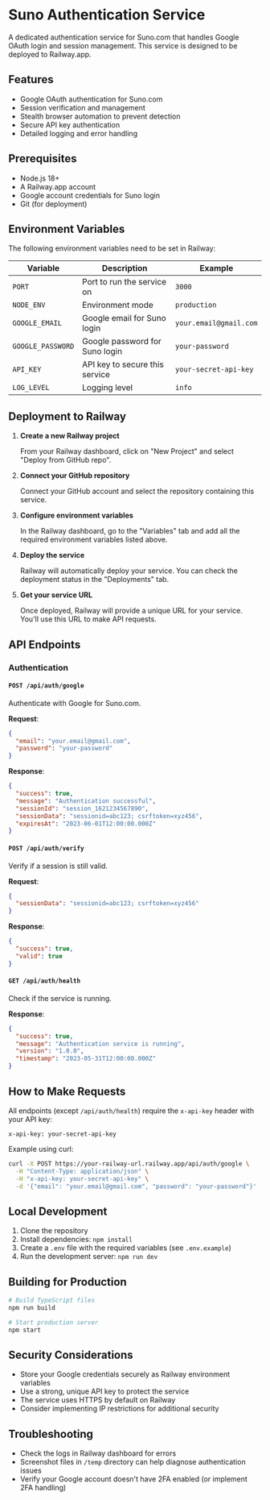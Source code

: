 # Suno Authentication Service

A dedicated authentication service for Suno.com that handles Google OAuth login and session management. This service is designed to be deployed to Railway.app.

## Features

- Google OAuth authentication for Suno.com
- Session verification and management
- Stealth browser automation to prevent detection
- Secure API key authentication
- Detailed logging and error handling

## Prerequisites

- Node.js 18+
- A Railway.app account
- Google account credentials for Suno login
- Git (for deployment)

## Environment Variables

The following environment variables need to be set in Railway:

| Variable | Description | Example |
|----------|-------------|---------|
| `PORT` | Port to run the service on | `3000` |
| `NODE_ENV` | Environment mode | `production` |
| `GOOGLE_EMAIL` | Google email for Suno login | `your.email@gmail.com` |
| `GOOGLE_PASSWORD` | Google password for Suno login | `your-password` |
| `API_KEY` | API key to secure this service | `your-secret-api-key` |
| `LOG_LEVEL` | Logging level | `info` |

## Deployment to Railway

1. **Create a new Railway project**

   From your Railway dashboard, click on "New Project" and select "Deploy from GitHub repo".

2. **Connect your GitHub repository**

   Connect your GitHub account and select the repository containing this service.

3. **Configure environment variables**

   In the Railway dashboard, go to the "Variables" tab and add all the required environment variables listed above.

4. **Deploy the service**

   Railway will automatically deploy your service. You can check the deployment status in the "Deployments" tab.

5. **Get your service URL**

   Once deployed, Railway will provide a unique URL for your service. You'll use this URL to make API requests.

## API Endpoints

### Authentication

#### `POST /api/auth/google`

Authenticate with Google for Suno.com.

**Request**:
```json
{
  "email": "your.email@gmail.com",
  "password": "your-password"
}
```

**Response**:
```json
{
  "success": true,
  "message": "Authentication successful",
  "sessionId": "session_1621234567890",
  "sessionData": "sessionid=abc123; csrftoken=xyz456",
  "expiresAt": "2023-06-01T12:00:00.000Z"
}
```

#### `POST /api/auth/verify`

Verify if a session is still valid.

**Request**:
```json
{
  "sessionData": "sessionid=abc123; csrftoken=xyz456"
}
```

**Response**:
```json
{
  "success": true,
  "valid": true
}
```

#### `GET /api/auth/health`

Check if the service is running.

**Response**:
```json
{
  "success": true,
  "message": "Authentication service is running",
  "version": "1.0.0",
  "timestamp": "2023-05-31T12:00:00.000Z"
}
```

## How to Make Requests

All endpoints (except `/api/auth/health`) require the `x-api-key` header with your API key:

```
x-api-key: your-secret-api-key
```

Example using curl:

```bash
curl -X POST https://your-railway-url.railway.app/api/auth/google \
  -H "Content-Type: application/json" \
  -H "x-api-key: your-secret-api-key" \
  -d '{"email": "your.email@gmail.com", "password": "your-password"}'
```

## Local Development

1. Clone the repository
2. Install dependencies: `npm install`
3. Create a `.env` file with the required variables (see `.env.example`)
4. Run the development server: `npm run dev`

## Building for Production

```bash
# Build TypeScript files
npm run build

# Start production server
npm start
```

## Security Considerations

- Store your Google credentials securely as Railway environment variables
- Use a strong, unique API key to protect the service
- The service uses HTTPS by default on Railway
- Consider implementing IP restrictions for additional security

## Troubleshooting

- Check the logs in Railway dashboard for errors
- Screenshot files in `/temp` directory can help diagnose authentication issues
- Verify your Google account doesn't have 2FA enabled (or implement 2FA handling)